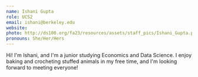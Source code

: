```yaml
---
name: Ishani Gupta
role: UCS2
email: ishani@berkeley.edu
website: 
photo: http://ds100.org/fa23/resources/assets/staff_pics/Ishani_Gupta.png
pronouns: She/Her/Hers
---
```

Hi! I'm Ishani, and I'm a junior studying Economics and Data Science. I enjoy baking and crocheting stuffed animals in my free time, and I'm looking forward to meeting everyone!
